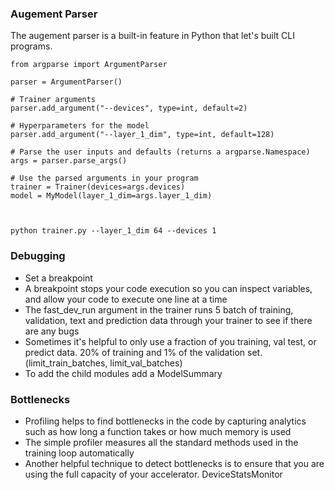 
### Augement Parser

The augement parser is a built-in feature in Python that let's built CLI programs.

    from argparse import ArgumentParser

    parser = ArgumentParser()

    # Trainer arguments
    parser.add_argument("--devices", type=int, default=2)

    # Hyperparameters for the model
    parser.add_argument("--layer_1_dim", type=int, default=128)

    # Parse the user inputs and defaults (returns a argparse.Namespace)
    args = parser.parse_args()

    # Use the parsed arguments in your program
    trainer = Trainer(devices=args.devices)
    model = MyModel(layer_1_dim=args.layer_1_dim)

    

    python trainer.py --layer_1_dim 64 --devices 1


### Debugging 

- Set a breakpoint 
 - A breakpoint stops your code execution so you can inspect variables, and allow your code to execute one line at a time
 - The fast_dev_run argument in the trainer runs 5 batch of training, validation, text and prediction data through your trainer to see if there are any bugs
 - Sometimes it's helpful to only use a fraction of you training, val test, or predict data. 20% of training and 1% of the validation set. (limit_train_batches, limit_val_batches)
 - To add the child modules add a ModelSummary

### Bottlenecks

 - Profiling helps to find bottlenecks in the code by capturing analytics such as how long a function takes or how much memory is used
 - The simple profiler measures all the standard methods used in the training loop automatically
 - Another helpful technique to detect bottlenecks is to ensure that you are using the full capacity of your accelerator. DeviceStatsMonitor

